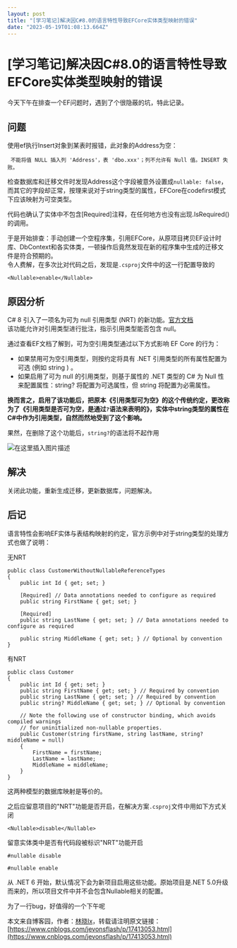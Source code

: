 ```yaml
---
layout: post
title: "[学习笔记]解决因C#8.0的语言特性导致EFCore实体类型映射的错误"
date: "2023-05-19T01:08:13.664Z"
---
```

\[学习笔记\]解决因C#8.0的语言特性导致EFCore实体类型映射的错误
======================================

今天下午在排查一个EF问题时，遇到了个很隐蔽的坑，特此记录。

问题
--

使用ef执行Insert对象到某表时报错，此对象的Address为空：

     不能将值 NULL 插入列 'Address'，表 'dbo.xxx'；列不允许有 Null 值。INSERT 失败。
    

检查数据库和迁移文件时发现Address这个字段被意外设置成`nullable: false`，而其它的字段却正常，按理来说对于string类型的属性，EFCore在codefirst模式下应该映射为可空类型。

代码也确认了实体中不包含\[Required\]注释，在任何地方也没有出现.IsRequired()的调用。

于是开始排查：手动创建一个空程序集，引用EFCore，从原项目拷贝EF设计时库、DbContext和各实体类，一顿操作后竟然发现在新的程序集中生成的迁移文件是符合预期的。  
令人费解，在多次比对代码之后，发现是`.csproj`文件中的这一行配置导致的

    <Nullable>enable</Nullable>
    

原因分析
----

C# 8 引入了一项名为可为 null 引用类型 (NRT) 的新功能。[官方文档](https://learn.microsoft.com/zh-cn/dotnet/csharp/nullable-references#nullable-contexts)  
该功能允许对引用类型进行批注，指示引用类型能否包含 null。

通过查看EF文档了解到，可为空引用类型通过以下方式影响 EF Core 的行为：

*   如果禁用可为空引用类型，则按约定将具有 .NET 引用类型的所有属性配置为可选 (例如 string ) 。
*   如果启用了可为 null 的引用类型，则基于属性的 .NET 类型的 C# 为 Null 性来配置属性：string? 将配置为可选属性，但 string 将配置为必需属性。

**换而言之，启用了该功能后，把原本《引用类型可为空》的这个传统约定，更改称为了《引用类型是否可为空，是通过`?`语法来表明的》，实体中string类型的属性在C#中作为引用类型，自然而然地受到了这个影响。**

果然，在删除了这个功能后，`string?`的语法将不起作用

![在这里插入图片描述](https://img2023.cnblogs.com/blog/644861/202305/644861-20230518190438783-1214291094.png)

解决
--

关闭此功能，重新生成迁移，更新数据库，问题解决。

后记
--

语言特性会影响EF实体与表结构映射的约定，官方示例中对于string类型的处理方式也做了说明：

无NRT

    
    public class CustomerWithoutNullableReferenceTypes
    {
        public int Id { get; set; }
    
        [Required] // Data annotations needed to configure as required
        public string FirstName { get; set; }
    
        [Required]
        public string LastName { get; set; } // Data annotations needed to configure as required
    
        public string MiddleName { get; set; } // Optional by convention
    }
    

有NRT

    public class Customer
    {
        public int Id { get; set; }
        public string FirstName { get; set; } // Required by convention
        public string LastName { get; set; } // Required by convention
        public string? MiddleName { get; set; } // Optional by convention
    
        // Note the following use of constructor binding, which avoids compiled warnings
        // for uninitialized non-nullable properties.
        public Customer(string firstName, string lastName, string? middleName = null)
        {
            FirstName = firstName;
            LastName = lastName;
            MiddleName = middleName;
        }
    }
    
    

这两种模型的数据库映射是等价的。

之后应留意项目的"NRT"功能是否开启，在解决方案`.csproj`文件中用如下方式关闭

    <Nullable>disable</Nullable>
    

留意实体类中是否有代码段被标识"NRT"功能开启

    #nullable disable
    
    #nullable enable
    

从 .NET 6 开始，默认情况下会为新项目启用这些功能。原始项目是.NET 5.0升级而来的，所以项目文件中并不会包含Nullable相关的配置。

为了一行bug，好值得的一个下午呢

本文来自博客园，作者：[林晓lx](https://www.cnblogs.com/jevonsflash/)，转载请注明原文链接：[https://www.cnblogs.com/jevonsflash/p/17413053.html](https://www.cnblogs.com/jevonsflash/p/17413053.html)